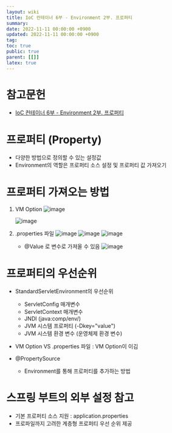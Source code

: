 ```yaml
---
layout: wiki
title: IoC 컨테이너 6부 - Environment 2부. 프로퍼티
summary:
date: 2022-11-11 00:00:00 +0900
updated: 2022-11-11 00:00:00 +0900
tag: 
toc: true
public: true
parent: [[]]
latex: true
---
```


# 참고문헌

- [IoC 컨테이너 6부 - Environment 2부. 프로퍼티](https://www.inflearn.com/course/spring-framework_core/unit/15512?category=questionDetail)

# 프로퍼티 (Property)

- 다양한 방법으로 정의할 수 있는 설정값
- Environment의 역할은 프로퍼티 소스 설정 및 프로퍼티 값 가져오기

# 프로퍼티 가져오는 방법
1. VM Option
   ![image](https://user-images.githubusercontent.com/114462413/201166118-d3e61277-97f2-40aa-9703-e89e6ba0b4ca.png)

   ![image](https://user-images.githubusercontent.com/114462413/201165880-6207889e-27f8-488c-8f17-f438608d4030.png)

2. .properties 파일
   ![image](https://user-images.githubusercontent.com/114462413/201166634-d0b217fb-836d-49d9-9e87-35e90964adab.png) 
   ![image](https://user-images.githubusercontent.com/114462413/201166825-c59ab8e3-61e3-4e09-8f90-506875ffd69d.png)
   ![image](https://user-images.githubusercontent.com/114462413/201166923-bfe82bde-d24d-4b60-873a-3d3d7c4c9639.png)

   - @Value 로 변수로 가져올 수 있음
   ![image](https://user-images.githubusercontent.com/114462413/201168067-8e3c4e9e-95d9-476b-92cf-bb4cda552167.png)
   

# 프로퍼티의 우선순위 
- StandardServletEnvironment의 우선순위
  - ServletConfig 매개변수
  - ServletContext 매개변수
  - JNDI (java:comp/env/)
  - JVM 시스템 프로퍼티 (-Dkey="value")
  - JVM 시스템 환경 변수 (운영체제 환경 변수)

- VM Option VS .properties 파일 : VM Option이 이김

- @PropertySource
  - Environment를 통해 프로퍼티를 추가하는 방법
  
# 스프링 부트의 외부 설정 참고
- 기본 프로퍼티 소스 지원 : application.properties 
- 프로파일까지 고려한 계층형 프로퍼티 우선 순위 제공
